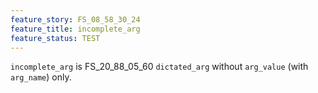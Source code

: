 ```yaml
---
feature_story: FS_08_58_30_24
feature_title: incomplete_arg
feature_status: TEST
---
```


`incomplete_arg` is FS_20_88_05_60 `dictated_arg` without `arg_value` (with `arg_name`) only.

